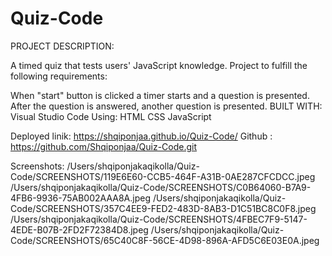 # Quiz-Code
PROJECT DESCRIPTION:


A timed quiz that tests users' JavaScript knowledge. Project to fulfill the following requirements:

When "start" button is clicked a timer starts and a question is presented. After the question is answered, another question is presented. 
 BUILT WITH: Visual Studio Code 
 Using: HTML CSS JavaScript

Deployed linik: https://shqiponjaa.github.io/Quiz-Code/
Github : https://github.com/Shqiponjaa/Quiz-Code.git

Screenshots:
/Users/shqiponjakaqikolla/Quiz-Code/SCREENSHOTS/119E6E60-CCB5-464F-A31B-0AE287CFCDCC.jpeg
/Users/shqiponjakaqikolla/Quiz-Code/SCREENSHOTS/C0B64060-B7A9-4FB6-9936-75AB002AAA8A.jpeg
/Users/shqiponjakaqikolla/Quiz-Code/SCREENSHOTS/357C4EE9-FED2-483D-8AB3-D1C51BC8C0F8.jpeg
/Users/shqiponjakaqikolla/Quiz-Code/SCREENSHOTS/4FBEC7F9-5147-4EDE-B07B-2FD2F72384D8.jpeg
/Users/shqiponjakaqikolla/Quiz-Code/SCREENSHOTS/65C40C8F-56CE-4D98-896A-AFD5C6E03E0A.jpeg
